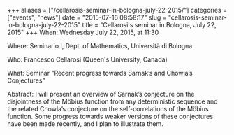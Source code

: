 +++
aliases = ["/cellarosis-seminar-in-bologna-july-22-2015/"]
categories = ["events", "news"]
date = "2015-07-16 08:58:17"
slug = "cellarosis-seminar-in-bologna-july-22-2015"
title = "Cellarosi's seminar in Bologna, July 22, 2015"
+++
When: Wednesday July 22, 2015, at 11:30

Where: Seminario I, Dept. of Mathematics, Università di Bologna

Who: Francesco Cellarosi (Queen's University, Canada)

What: Seminar "Recent progress towards Sarnak’s and Chowla’s
Conjectures"

Abstract: I will present an overview of Sarnak’s conjecture on the
disjointness of the Möbius function from any deterministic sequence and
the related Chowla’s conjecture on the self-correlations of the Möbius
function. Some progress towards weaker versions of these conjectures
have been made recently, and I plan<span class="truncate_more"> to
illustrate them</span>.
